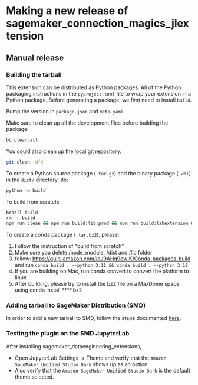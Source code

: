 # Making a new release of sagemaker_connection_magics_jlextension

## Manual release

### Building the tarball

This extension can be distributed as Python packages. All of the Python packaging instructions in the `pyproject.toml`
file to wrap your extension in a Python package. Before generating a package, we first need to install `build`.

Bump the version in `package.json` and `meta.yaml`

Make sure to clean up all the development files before building the package:

```bash
bb clean:all
```

You could also clean up the local git repository:

```bash
git clean -dfX
```

To create a Python source package (`.tar.gz`) and the binary package (`.whl`) in the `dist/` directory, do:

```bash
python -m build
```

To build from scratch:
```bash
brazil-build
rm -r build
npm run clean && npm run build:lib:prod && npm run build:labextension && python -m build
```

To create a conda package (`.tar.bz2`), please:
1. Follow the instruction of "build from scratch"
2. Make sure you delete /node_module, /dist and /lib folder
3. follow: https://quip-amazon.com/ioJ9AHg9owIK/Conda-packages-build and run ```conda build . --python 3.11 && conda build . --python 3.12```
4. If you are building on Mac, run conda convert to convert the platform to linux
5. After building, please try to install the bz2 file on a MaxDome space using conda install ****.bz2

### Adding tarball to SageMaker Distribution (SMD)

In order to add a new tarball to SMD, follow the steps documented
[here](https://quip-amazon.com/gq2dAtOo0FL2/MaxDome-components-in-SageMaker-distribution#temp:C:ZER3ed8eb502e4c4b2ab6f3ab0b5).



### Testing the plugin on the SMD JupyterLab
After installing sagemaker_dataenginnering_extensions, 

* Open JupyterLab Settings -> Theme and verify that the `Amazon SageMaker Unified Studio Dark` shows up as an option
* Also verify that the `Amazon SageMaker Unified Studio Dark` is the default theme selected.